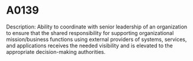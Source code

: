 # A0139
Description: Ability to coordinate with senior leadership of an organization to ensure that the shared responsibility for supporting organizational mission/business functions using external providers of systems, services, and applications receives the needed visibility and is elevated to the appropriate decision-making authorities.
